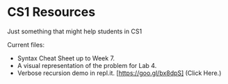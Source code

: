 # CS1 Resources
Just something that might help students in CS1

Current files:
* Syntax Cheat Sheet up to Week 7.
* A visual representation of the problem for Lab 4.
* Verbose recursion demo in repl.it. [https://goo.gl/bx8dpS] (Click Here.)
